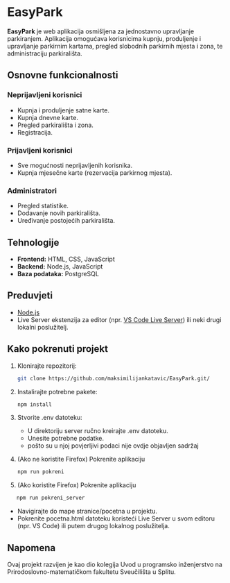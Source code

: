 # EasyPark

**EasyPark** je web aplikacija osmišljena za jednostavno upravljanje parkiranjem. Aplikacija omogućava korisnicima kupnju, produljenje i upravljanje parkirnim kartama, pregled slobodnih parkirnih mjesta i zona, te administraciju parkirališta.

## Osnovne funkcionalnosti

### Neprijavljeni korisnici
- Kupnja i produljenje satne karte.
- Kupnja dnevne karte.
- Pregled parkirališta i zona.
- Registracija.

### Prijavljeni korisnici
- Sve mogućnosti neprijavljenih korisnika.
- Kupnja mjesečne karte (rezervacija parkirnog mjesta).

### Administratori
- Pregled statistike.
- Dodavanje novih parkirališta.
- Uređivanje postojećih parkirališta.

## Tehnologije
- **Frontend:** HTML, CSS, JavaScript
- **Backend:** Node.js, JavaScript
- **Baza podataka:** PostgreSQL

## Preduvjeti
- [Node.js](https://nodejs.org/)
- Live Server ekstenzija za editor (npr. [VS Code Live Server](https://marketplace.visualstudio.com/items?itemName=ritwickdey.LiveServer)) ili neki drugi lokalni poslužitelj.

## Kako pokrenuti projekt


1. Klonirajte repozitorij:

   ```bash
   git clone https://github.com/maksimilijankatavic/EasyPark.git/
2. Instalirajte potrebne pakete:

   ```bash
   npm install 

3. Stvorite .env datoteku:

   - U direktoriju server ručno kreirajte .env datoteku.
   - Unesite potrebne podatke.
   - pošto su u njoj povjerljivi podaci nije ovdje objavljen sadržaj
4. (Ako ne koristite Firefox) Pokrenite aplikaciju

   ```bash
   npm run pokreni

6. (Ako koristite Firefox) Pokrenite aplikaciju
```bash
   npm run pokreni_server
```
   - Navigirajte do mape stranice/pocetna u projektu.
   - Pokrenite pocetna.html datoteku koristeći Live Server u svom editoru (npr. VS Code) ili putem drugog lokalnog poslužitelja.

## Napomena

Ovaj projekt razvijen je kao dio kolegija Uvod u programsko inženjerstvo na Prirodoslovno-matematičkom fakultetu Sveučilišta u Splitu.
